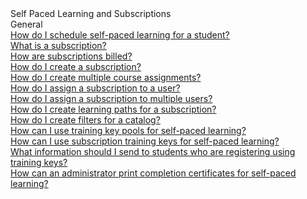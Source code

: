 <!-- 
    Adding new documents!
    1. Duplicate the following:
        <a class="subtopic_link" href="insert_document_link_here*">
            <div class="subtopic_title">insert_document_title here</div>
            <div class="subtopic_description">insert_document_description_here</div>
        </a>
    2. Replace:
        href link with your document's link
        subtopic_title text with your document's title
        subtopic_description text with your document's description
    3. Place in respective subtopic group
    4. Ensure to add the new document in A-Z index
-->

<div class="categoriesHeader" tabindex="0" title="Administrator - Discussions Docs Container">Self Paced Learning and Subscriptions</div>
<div class="accordionModule">
  <div class="subtopic selected">
    <div class="subtopic_header" tabindex="0" title="General Docs" role="button" aria-selected="true" selected>General</div>
    <div id="body_1" class="subtopic_links">
      <a class="subtopic_link" href="/tms/tms-administrators/self-paced-learning-and-subscriptions/schedule-self-paced-learning.md">
        <div class="subtopic_title">How do I schedule self-paced learning for a student?</div>
      </a>
        <a class="subtopic_link" href="/tms/tms-administrators/self-paced-learning-and-subscriptions/subscription-description.md">
        <div class="subtopic_title">What is a subscription?</div>
      </a>
        <a class="subtopic_link" href="/tms/tms-administrators/self-paced-learning-and-subscriptions/subscription-billing.md">
        <div class="subtopic_title">How are subscriptions billed?</div>
      </a>
        <a class="subtopic_link" href="/tms/tms-administrators/self-paced-learning-and-subscriptions/create-subscription.md">
        <div class="subtopic_title">How do I create a subscription?</div>
      </a>
        <a class="subtopic_link" href="/tms/tms-administrators/self-paced-learning-and-subscriptions/create-multiple-course-assignments.md">
        <div class="subtopic_title">How do I create multiple course assignments?</div>
      </a>
        <a class="subtopic_link" href="/tms/tms-administrators/self-paced-learning-and-subscriptions/subscription-assignment-single.md">
        <div class="subtopic_title">How do I assign a subscription to a user?</div>
      </a>
        <a class="subtopic_link" href="/tms/tms-administrators/self-paced-learning-and-subscriptions/subscription-assignment-multiple.md">
        <div class="subtopic_title">How do I assign a subscription to multiple users?</div>
      </a>
        <a class="subtopic_link" href="/tms/tms-administrators/self-paced-learning-and-subscriptions/create-learning-path.md">
        <div class="subtopic_title">How do I create learning paths for a subscription?</div>
      </a>
        <a class="subtopic_link" href="/tms/tms-administrators/self-paced-learning-and-subscriptions/subscription-filters.md">
        <div class="subtopic_title">How do I create filters for a catalog?</div>
      </a>
       <a class="subtopic_link" href="/tms/tms-administrators/self-paced-learning-and-subscriptions/training-key-pool.md">
        <div class="subtopic_title">How can I use training key pools for self-paced learning?</div>
      </a> 
      <a class="subtopic_link" href="/tms/tms-administrators/self-paced-learning-and-subscriptions/subscription-training-keys.md">
        <div class="subtopic_title">How can I use subscription training keys for self-paced learning?</div>
      </a>
        <a class="subtopic_link" href="/tms/tms-administrators/classes/training-keys/information-to-send-to-students-who-are-registering-using-training-keys.md">
        <div class="subtopic_title">What information should I send to students who are registering using training keys?</div>
      </a>
        <a class="subtopic_link" href="/tms/tms-administrators/self-paced-learning-and-subscriptions/print-completion-certificates-for-self-pace-learning-by-admin.md">
        <div class="subtopic_title">How can an administrator print completion certificates for self-paced learning?</div>
      </a>
    </div>
  </div>
</div>
